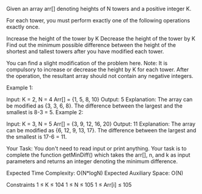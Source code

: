 Given an array arr[] denoting heights of N towers and a positive integer K.

For each tower, you must perform exactly one of the following operations exactly once.

Increase the height of the tower by K
Decrease the height of the tower by K
Find out the minimum possible difference between the height of the shortest and tallest towers after you have modified each tower.

You can find a slight modification of the problem here.
Note: It is compulsory to increase or decrease the height by K for each tower. After the operation, the resultant array should not contain any negative integers.


Example 1:

Input:
K = 2, N = 4
Arr[] = {1, 5, 8, 10}
Output:
5
Explanation:
The array can be modified as 
{3, 3, 6, 8}. The difference between 
the largest and the smallest is 8-3 = 5.
Example 2:

Input:
K = 3, N = 5
Arr[] = {3, 9, 12, 16, 20}
Output:
11
Explanation:
The array can be modified as
{6, 12, 9, 13, 17}. The difference between 
the largest and the smallest is 17-6 = 11. 

Your Task:
You don't need to read input or print anything. Your task is to complete the function getMinDiff() which takes the arr[], n, and k as input parameters and returns an integer denoting the minimum difference.


Expected Time Complexity: O(N*logN)
Expected Auxiliary Space: O(N)

Constraints
1 ≤ K ≤ 104
1 ≤ N ≤ 105
1 ≤ Arr[i] ≤ 105